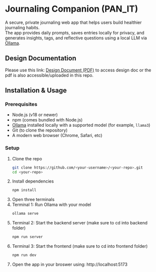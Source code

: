 # Journaling Companion (PAN_IT)
A secure, private journaling web app that helps users build healthier journaling habits.  
The app provides daily prompts, saves entries locally for privacy, and generates insights, tags, and reflective questions using a local LLM via [Ollama](https://ollama.ai/).

## Design Documentation
Please use this link: [Design Document (PDF)](./Design%20Document.pdf) to access design doc or the pdf is also accessible/uploaded in this repo.

## Installation & Usage

### Prerequisites

- Node.js (v18 or newer)  
- npm (comes bundled with Node.js)  
- [Ollama](https://ollama.ai/) installed locally with a supported model (for example, `llama3`)  
- Git (to clone the repository)  
- A modern web browser (Chrome, Safari, etc)

### Setup

1. Clone the repo
   ```bash
   git clone https://github.com/<your-username>/<your-repo>.git
   cd <your-repo>
2. Install dependencies
   ```bash
   npm install
4. Open three terminals
5. Terminal 1: Run Ollama with your model
   ```bash
   ollama serve
7. Terminal 2: Start the backend server (make sure to cd into backend folder)
   ```bash
   npm run server
9. Terminal 3: Start the frontend (make sure to cd into frontend folder)
    ```bash
   npm run dev
11. Open the app in your broswer using: http://localhost:5173
